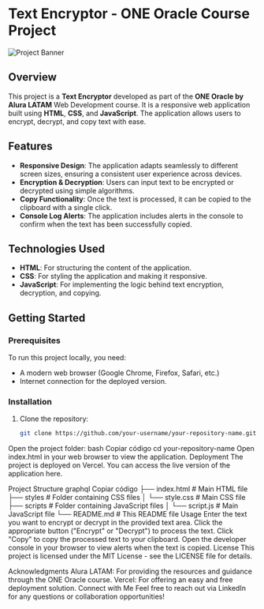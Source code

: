# Text Encryptor - ONE Oracle Course Project

![Project Banner](link_to_your_image.png) <!-- Si tienes una imagen para el proyecto, puedes incluirla aquí -->

## Overview

This project is a **Text Encryptor** developed as part of the **ONE Oracle by Alura LATAM** Web Development course. It is a responsive web application built using **HTML**, **CSS**, and **JavaScript**. The application allows users to encrypt, decrypt, and copy text with ease.

## Features

- **Responsive Design**: The application adapts seamlessly to different screen sizes, ensuring a consistent user experience across devices.
- **Encryption & Decryption**: Users can input text to be encrypted or decrypted using simple algorithms.
- **Copy Functionality**: Once the text is processed, it can be copied to the clipboard with a single click.
- **Console Log Alerts**: The application includes alerts in the console to confirm when the text has been successfully copied.

## Technologies Used

- **HTML**: For structuring the content of the application.
- **CSS**: For styling the application and making it responsive.
- **JavaScript**: For implementing the logic behind text encryption, decryption, and copying.

## Getting Started

### Prerequisites

To run this project locally, you need:

- A modern web browser (Google Chrome, Firefox, Safari, etc.)
- Internet connection for the deployed version.

### Installation

1. Clone the repository:
   ```bash
   git clone https://github.com/your-username/your-repository-name.git
Open the project folder:
bash
Copiar código
cd your-repository-name
Open index.html in your web browser to view the application.
Deployment
The project is deployed on Vercel. You can access the live version of the application here.

Project Structure
graphql
Copiar código
├── index.html         # Main HTML file
├── styles             # Folder containing CSS files
│   └── style.css      # Main CSS file
├── scripts            # Folder containing JavaScript files
│   └── script.js      # Main JavaScript file
└── README.md          # This README file
Usage
Enter the text you want to encrypt or decrypt in the provided text area.
Click the appropriate button ("Encrypt" or "Decrypt") to process the text.
Click "Copy" to copy the processed text to your clipboard.
Open the developer console in your browser to view alerts when the text is copied.
License
This project is licensed under the MIT License - see the LICENSE file for details.

Acknowledgments
Alura LATAM: For providing the resources and guidance through the ONE Oracle course.
Vercel: For offering an easy and free deployment solution.
Connect with Me
Feel free to reach out via LinkedIn for any questions or collaboration opportunities!
